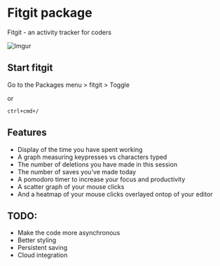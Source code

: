 # Fitgit package

Fitgit - an activity tracker for coders

![Imgur](http://i.imgur.com/ZUR5bn3.png)


## Start fitgit

Go to the Packages menu > fitgit > Toggle

or

```ctrl+cmd+/```

## Features
-   Display of the time you have spent working
-   A graph measuring keypresses vs characters typed
-   The number of deletions you have made in this session
-   The number of saves you've made today
-   A pomodoro timer to increase your focus and productivity
-   A scatter graph of your mouse clicks
-   And a heatmap of your mouse clicks overlayed ontop of your editor


## TODO:
-   Make the code more asynchronous
-   Better styling
-   Persistent saving
-   Cloud integration
